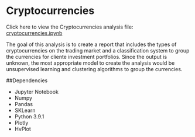# Cryptocurrencies
Click here to view the Cryptocurrencies analysis file: [cryptocurrencies.ipynb](https://github.com/JohnCselcuk/Cryptocurrencies/blob/main/crypto_clustering.ipynb)

The goal of this analysis is to create a report that includes the types of cryptocurrencies on the trading market and a classification system to group the currencies for cliente investment portfolios. Since the output is unknown, the most appropriate model to create the analysis would be unsupervised learning and clustering algorithms to group the currencies.

##Dependencies
- Jupyter Notebook
- Numpy
- Pandas
- SKLearn 
- Python 3.9.1
- Plotly
- HvPlot
